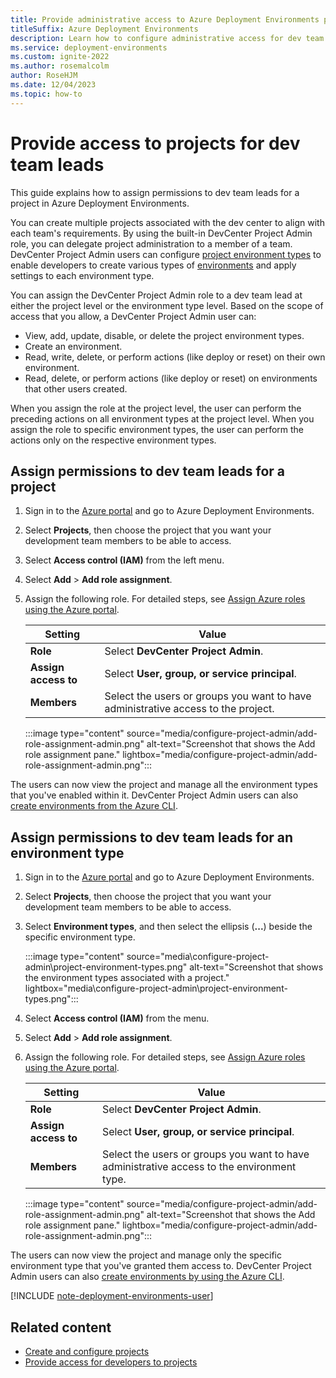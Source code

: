 ```yaml
---
title: Provide administrative access to Azure Deployment Environments projects
titleSuffix: Azure Deployment Environments
description: Learn how to configure administrative access for dev team leads by using the DevCenter Project Admin built-in role.
ms.service: deployment-environments
ms.custom: ignite-2022
ms.author: rosemalcolm
author: RoseHJM
ms.date: 12/04/2023
ms.topic: how-to
---
```


# Provide access to projects for dev team leads

This guide explains how to assign permissions to dev team leads for a project in Azure Deployment Environments.

You can create multiple projects associated with the dev center to align with each team's requirements. By using the built-in DevCenter Project Admin role, you can delegate project administration to a member of a team. DevCenter Project Admin users can configure [project environment types](concept-environments-key-concepts.md#project-environment-types) to enable developers to create various types of [environments](concept-environments-key-concepts.md#environments) and apply settings to each environment type.

You can assign the DevCenter Project Admin role to a dev team lead at either the project level or the environment type level. Based on the scope of access that you allow, a DevCenter Project Admin user can:

* View, add, update, disable, or delete the project environment types.
* Create an environment.
* Read, write, delete, or perform actions (like deploy or reset) on their own environment.
* Read, delete, or perform actions (like deploy or reset) on environments that other users created.

When you assign the role at the project level, the user can perform the preceding actions on all environment types at the project level. When you assign the role to specific environment types, the user can perform the actions only on the respective environment types.

## Assign permissions to dev team leads for a project

1. Sign in to the [Azure portal](https://portal.azure.com) and go to Azure Deployment Environments.
1. Select **Projects**, then choose the project that you want your development team members to be able to access.
1. Select **Access control (IAM)** from the left menu.
1. Select **Add** > **Add role assignment**.
1. Assign the following role. For detailed steps, see [Assign Azure roles using the Azure portal](../role-based-access-control/role-assignments-portal.md).

    | Setting | Value |
    | --- | --- |
    | **Role** | Select **DevCenter Project Admin**. |
    | **Assign access to** | Select **User, group, or service principal**. |
    | **Members** | Select the users or groups you want to have administrative access to the project. |

    :::image type="content" source="media/configure-project-admin/add-role-assignment-admin.png" alt-text="Screenshot that shows the Add role assignment pane." lightbox="media/configure-project-admin/add-role-assignment-admin.png":::

The users can now view the project and manage all the environment types that you've enabled within it. DevCenter Project Admin users can also [create environments from the Azure CLI](how-to-create-access-environments.md).

## Assign permissions to dev team leads for an environment type

1. Sign in to the [Azure portal](https://portal.azure.com) and go to Azure Deployment Environments.
1. Select **Projects**, then choose the project that you want your development team members to be able to access.
1. Select **Environment types**, and then select the ellipsis (**...**) beside the specific environment type.

   :::image type="content" source="media\configure-project-admin\project-environment-types.png" alt-text="Screenshot that shows the environment types associated with a project." lightbox="media\configure-project-admin\project-environment-types.png":::

1. Select **Access control (IAM)** from the menu.

1. Select **Add** > **Add role assignment**.

1. Assign the following role. For detailed steps, see [Assign Azure roles using the Azure portal](../role-based-access-control/role-assignments-portal.md).

    | Setting | Value |
    | --- | --- |
    | **Role** | Select **DevCenter Project Admin**. |
    | **Assign access to** | Select **User, group, or service principal**. |
    | **Members** | Select the users or groups you want to have administrative access to the environment type. |

    :::image type="content" source="media/configure-project-admin/add-role-assignment-admin.png" alt-text="Screenshot that shows the Add role assignment pane." lightbox="media/configure-project-admin/add-role-assignment-admin.png":::

The users can now view the project and manage only the specific environment type that you've granted them access to. DevCenter Project Admin users can also [create environments by using the Azure CLI](how-to-create-access-environments.md).

[!INCLUDE [note-deployment-environments-user](includes/note-deployment-environments-user.md)]

## Related content

* [Create and configure projects](./quickstart-create-and-configure-projects.md)
* [Provide access for developers to projects](./how-to-configure-deployment-environments-user.md)

